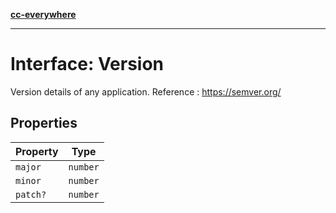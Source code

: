[**cc-everywhere**](../../../../../index.md)

***

# Interface: Version

Version details of any application.
Reference : https://semver.org/

## Properties

| Property | Type |
| ------ | ------ |
| <a id="major"></a> `major` | `number` |
| <a id="minor"></a> `minor` | `number` |
| <a id="patch"></a> `patch?` | `number` |
